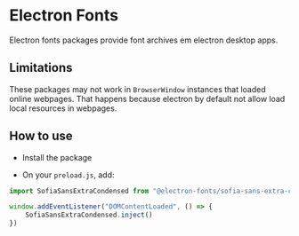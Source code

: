 # Electron Fonts

Electron fonts packages provide font archives em electron desktop apps.

## Limitations

These packages may not work in `BrowserWindow` instances that loaded online webpages. That happens because electron by default not allow load local resources in webpages.

## How to use

* Install the package

* On your `preload.js`, add:

```ts
import SofiaSansExtraCondensed from "@electron-fonts/sofia-sans-extra-condensed"

window.addEventListener("DOMContentLoaded", () => {
    SofiaSansExtraCondensed.inject()
})
```